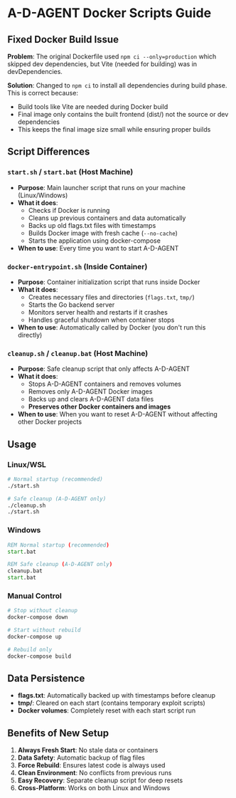 # A-D-AGENT Docker Scripts Guide

## Fixed Docker Build Issue

**Problem**: The original Dockerfile used `npm ci --only=production` which skipped dev dependencies, but Vite (needed for building) was in devDependencies.

**Solution**: Changed to `npm ci` to install all dependencies during build phase. This is correct because:
- Build tools like Vite are needed during Docker build
- Final image only contains the built frontend (dist/) not the source or dev dependencies
- This keeps the final image size small while ensuring proper builds

## Script Differences

### `start.sh` / `start.bat` (Host Machine)
- **Purpose**: Main launcher script that runs on your machine (Linux/Windows)
- **What it does**:
  - Checks if Docker is running
  - Cleans up previous containers and data automatically
  - Backs up old flags.txt files with timestamps
  - Builds Docker image with fresh cache (`--no-cache`)
  - Starts the application using docker-compose
- **When to use**: Every time you want to start A-D-AGENT

### `docker-entrypoint.sh` (Inside Container)
- **Purpose**: Container initialization script that runs inside Docker
- **What it does**:
  - Creates necessary files and directories (`flags.txt`, `tmp/`)
  - Starts the Go backend server
  - Monitors server health and restarts if it crashes
  - Handles graceful shutdown when container stops
- **When to use**: Automatically called by Docker (you don't run this directly)

### `cleanup.sh` / `cleanup.bat` (Host Machine)
- **Purpose**: Safe cleanup script that only affects A-D-AGENT
- **What it does**:
  - Stops A-D-AGENT containers and removes volumes
  - Removes only A-D-AGENT Docker images
  - Backs up and clears A-D-AGENT data files
  - **Preserves other Docker containers and images**
- **When to use**: When you want to reset A-D-AGENT without affecting other Docker projects

## Usage

### Linux/WSL
```bash
# Normal startup (recommended)
./start.sh

# Safe cleanup (A-D-AGENT only)
./cleanup.sh
./start.sh
```

### Windows
```cmd
REM Normal startup (recommended)
start.bat

REM Safe cleanup (A-D-AGENT only)
cleanup.bat
start.bat
```

### Manual Control
```bash
# Stop without cleanup
docker-compose down

# Start without rebuild
docker-compose up

# Rebuild only
docker-compose build
```

## Data Persistence

- **flags.txt**: Automatically backed up with timestamps before cleanup
- **tmp/**: Cleared on each start (contains temporary exploit scripts)
- **Docker volumes**: Completely reset with each start script run

## Benefits of New Setup

1. **Always Fresh Start**: No stale data or containers
2. **Data Safety**: Automatic backup of flag files
3. **Force Rebuild**: Ensures latest code is always used
4. **Clean Environment**: No conflicts from previous runs
5. **Easy Recovery**: Separate cleanup script for deep resets
6. **Cross-Platform**: Works on both Linux and Windows
